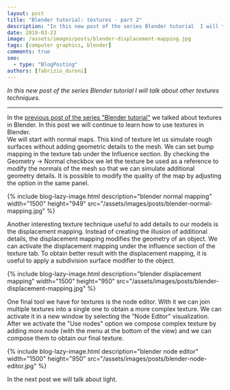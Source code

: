 ```yaml
---
layout: post
title: "Blender tutorial: textures - part 2"
description: "In this new post of the series Blender tutorial  I will talk other about textures techniques."
date: 2019-03-23
image: /assets/images/posts/blender-displacement-mapping.jpg
tags: [computer graphics, blender]
comments: true
seo:
  - type: "BlogPosting"
authors: [fabrizio_duroni] 
---
```


*In this new post of the series Blender tutorial I will talk about other textures techniques.*

---

In the [previous post of the series "Blender tutorial"](/2019/03/22/blender-tutorial-8-textures-part-1.html) we talked about textures in Blender. In this post we will continue to learn how to use textures in Blender.  
We will start with normal maps. This kind of texture let us simulate rough surfaces without adding geometric
 details to the mesh. We can set bump mapping in the texture tab under the Influence section. By checking the 
 Geometry -> Normal checkbox we let the texture be used as a reference to modify the normals of the mesh so that we 
 can simulate additional geometry details. It is possible to modify the quality of the map by adjusting the option in
  the same panel.

{% include blog-lazy-image.html description="blender normal mapping" width="1500" height="949" src="/assets/images/posts/blender-normal-mapping.jpg" %}
  
Another interesting texture technique useful to add details to our models is the displacement mapping. Instead of 
creating the illusion of additional details, the displacement mapping modifies the geometry of an object. We can 
activate the displacement mapping under the influence section of the texture tab. To obtain better result with the 
displacement mapping, it is useful to apply a subdivision surface modifier to the object.

{% include blog-lazy-image.html description="blender displacement mapping" width="1500" height="950" src="/assets/images/posts/blender-displacement-mapping.jpg" %}

One final tool we have for textures is the node editor. With it we can join multiple textures into a single one to 
obtain a more complex texture. We can activate it in a new window by selecting the "Node Editor" visualization. After
 we activate the "Use nodes" option we compose complex texture by adding more node (with the menu at the bottom of 
 the view) and we can compose them to obtain our final texture.

{% include blog-lazy-image.html description="blender node editor" width="1500" height="950" src="/assets/images/posts/blender-node-editor.jpg" %}

In the next post we will talk about light.
